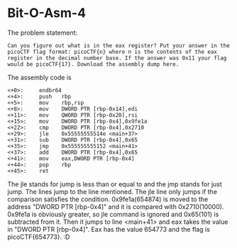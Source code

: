 # Bit-O-Asm-4
The problem statement:
```
Can you figure out what is in the eax register? Put your answer in the picoCTF flag format: picoCTF{n} where n is the contents of the eax register in the decimal number base. If the answer was 0x11 your flag would be picoCTF{17}. Download the assembly dump here.
```
The assembly code is
```
<+0>:     endbr64 
<+4>:     push   rbp
<+5>:     mov    rbp,rsp
<+8>:     mov    DWORD PTR [rbp-0x14],edi
<+11>:    mov    QWORD PTR [rbp-0x20],rsi
<+15>:    mov    DWORD PTR [rbp-0x4],0x9fe1a
<+22>:    cmp    DWORD PTR [rbp-0x4],0x2710
<+29>:    jle    0x55555555514e <main+37>
<+31>:    sub    DWORD PTR [rbp-0x4],0x65
<+35>:    jmp    0x555555555152 <main+41>
<+37>:    add    DWORD PTR [rbp-0x4],0x65
<+41>:    mov    eax,DWORD PTR [rbp-0x4]
<+44>:    pop    rbp
<+45>:    ret
```
The jle stands for jump is less than or equal to and the jmp stands for just jump. The lines jump to the line mentioned. The jle line only jumps if the comparison satisfies the condition. 0x9fe1a(654874) is moved to the address "DWORD PTR [rbp-0x4]" and it is compared with 0x2710(10000). 0x9fe1a is obviously greater, so jle command is ignored and 0x65(101) is subtracted from it. Then it jumps to line <main+41> and eax takes the value in "DWORD PTR [rbp-0x4]". Eax has the value 654773 and the flag is picoCTF{654773}. :D